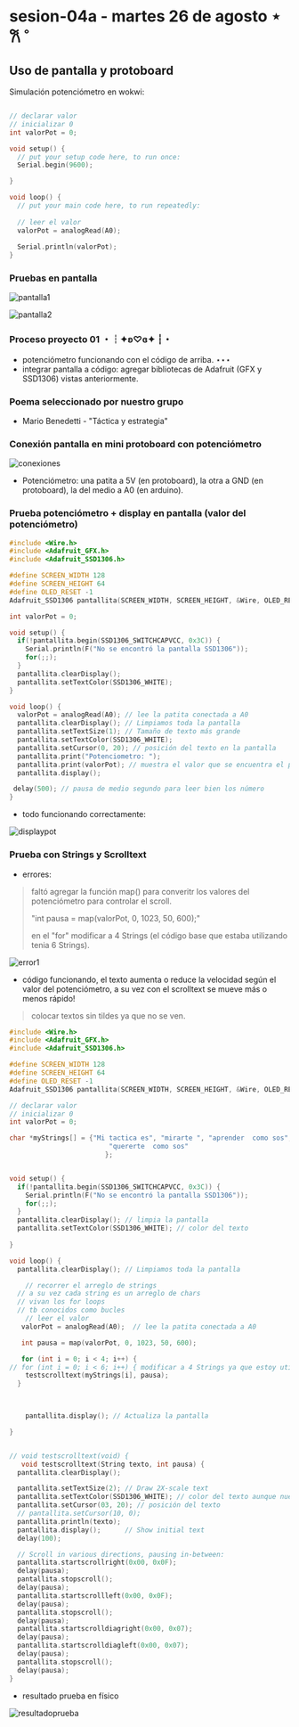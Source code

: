 # sesion-04a - martes 26 de agosto ⋆ 𐙚 ̊

## Uso de pantalla y protoboard

Simulación potenciómetro en wokwi:

```cpp

// declarar valor
// inicializar 0
int valorPot = 0;

void setup() {
  // put your setup code here, to run once:
  Serial.begin(9600);

}

void loop() {
  // put your main code here, to run repeatedly:
  
  // leer el valor
  valorPot = analogRead(A0);
  
  Serial.println(valorPot);
}
```

### Pruebas en pantalla

![pantalla1](./imagenes/pantalla1.jpg)

![pantalla2](./imagenes/pantalla2.jpg)

### Proceso proyecto 01 ・┆✦ʚ♡ɞ✦ ┆・

- potenciómetro funcionando con el código de arriba. ⋆⋆⋆
- integrar pantalla a código: agregar bibliotecas de Adafruit (GFX y SSD1306) vistas anteriormente.

### Poema seleccionado por nuestro grupo

- Mario Benedetti - "Táctica y estrategia"
  
### Conexión pantalla en mini protoboard con potenciómetro

![conexiones](./imagenes/conexiones.png)

- Potenciómetro: una patita a 5V (en protoboard), la otra a GND (en protoboard), la del medio a A0 (en arduino).

### Prueba potenciómetro + display en pantalla (valor del potenciómetro)

```cpp
#include <Wire.h>
#include <Adafruit_GFX.h>
#include <Adafruit_SSD1306.h>

#define SCREEN_WIDTH 128
#define SCREEN_HEIGHT 64
#define OLED_RESET -1
Adafruit_SSD1306 pantallita(SCREEN_WIDTH, SCREEN_HEIGHT, &Wire, OLED_RESET);

int valorPot = 0;

void setup() {
  if(!pantallita.begin(SSD1306_SWITCHCAPVCC, 0x3C)) {
    Serial.println(F("No se encontró la pantalla SSD1306"));
    for(;;);
  }
  pantallita.clearDisplay();
  pantallita.setTextColor(SSD1306_WHITE);
}

void loop() {
  valorPot = analogRead(A0); // lee la patita conectada a A0
  pantallita.clearDisplay(); // Limpiamos toda la pantalla
  pantallita.setTextSize(1); // Tamaño de texto más grande
  pantallita.setTextColor(SSD1306_WHITE); 
  pantallita.setCursor(0, 20); // posición del texto en la pantalla
  pantallita.print("Potenciometro: ");
  pantallita.print(valorPot); // muestra el valor que se encuentra el potenciómetro
  pantallita.display(); 

 delay(500); // pausa de medio segundo para leer bien los número
}
```

- todo funcionando correctamente:
  
![displaypot](./imagenes/displaypot.png)

### Prueba con Strings y Scrolltext

- errores:
  
> faltó agregar la función map() para converitr los valores del potenciómetro para controlar el scroll.
> 
> "int pausa = map(valorPot, 0, 1023, 50, 600);"
> 
> en el "for" modificar a 4 Strings (el código base que estaba utilizando tenia 6 Strings).

![error1](./imagenes/error1.png)

- código funcionando, el texto aumenta o reduce la velocidad según el valor del potenciómetro, a su vez con el scrolltext se mueve más o menos rápido!
  
> colocar textos sin tildes ya que no se ven.

```cpp
#include <Wire.h>
#include <Adafruit_GFX.h>
#include <Adafruit_SSD1306.h>

#define SCREEN_WIDTH 128
#define SCREEN_HEIGHT 64
#define OLED_RESET -1
Adafruit_SSD1306 pantallita(SCREEN_WIDTH, SCREEN_HEIGHT, &Wire, OLED_RESET);

// declarar valor
// inicializar 0
int valorPot = 0;

char *myStrings[] = {"Mi tactica es", "mirarte ", "aprender  como sos",
                         "quererte  como sos"
                        };


void setup() {
  if(!pantallita.begin(SSD1306_SWITCHCAPVCC, 0x3C)) {
    Serial.println(F("No se encontró la pantalla SSD1306"));
    for(;;);
  }
  pantallita.clearDisplay(); // limpia la pantalla
  pantallita.setTextColor(SSD1306_WHITE); // color del texto
 
}

void loop() {
  pantallita.clearDisplay(); // Limpiamos toda la pantalla

    // recorrer el arreglo de strings
  // a su vez cada string es un arreglo de chars
  // vivan los for loops
  // tb conocidos como bucles
    // leer el valor
   valorPot = analogRead(A0);  // lee la patita conectada a A0

   int pausa = map(valorPot, 0, 1023, 50, 600);

   for (int i = 0; i < 4; i++) {
// for (int i = 0; i < 6; i++) { modificar a 4 Strings ya que estoy utilizando 4 frases
    testscrolltext(myStrings[i], pausa);
  }
  


    pantallita.display(); // Actualiza la pantalla

}


// void testscrolltext(void) {
   void testscrolltext(String texto, int pausa) {
  pantallita.clearDisplay();

  pantallita.setTextSize(2); // Draw 2X-scale text 
  pantallita.setTextColor(SSD1306_WHITE); // color del texto aunque nuestra pantalla es azul y amarillo
  pantallita.setCursor(03, 20); // posición del texto
  // pantallita.setCursor(10, 0); 
  pantallita.println(texto);
  pantallita.display();      // Show initial text
  delay(100);

  // Scroll in various directions, pausing in-between:
  pantallita.startscrollright(0x00, 0x0F);
  delay(pausa);
  pantallita.stopscroll();
  delay(pausa);
  pantallita.startscrollleft(0x00, 0x0F);
  delay(pausa);
  pantallita.stopscroll();
  delay(pausa);
  pantallita.startscrolldiagright(0x00, 0x07);
  delay(pausa);
  pantallita.startscrolldiagleft(0x00, 0x07);
  delay(pausa);
  pantallita.stopscroll();
  delay(pausa);
}
```

- resultado prueba en físico

![resultadoprueba](./imagenes/pruebafisico.jpg)
